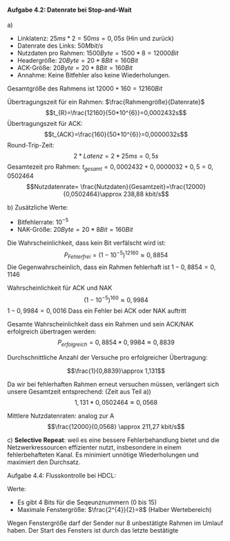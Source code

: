 #### Aufgabe 4.2: Datenrate bei Stop-and-Wait

a)

- Linklatenz: $25ms * 2 =50ms =0,05s$ (Hin und zurück)
- Datenrate des Links: $50 Mbit/s$
- Nutzdaten pro Rahmen: $1500Byte = 1500*8 =12000 Bit$
- Headergröße: $20Byte =20*8Bit =160Bit$
- ACK-Größe: $20Byte =20*8 Bit =160Bit$
- Annahme: Keine Bitfehler also keine Wiederholungen.

Gesamtgröße des Rahmens ist $12000+160=12160Bit$

Übertragungszeit für ein Rahmen: $\frac{Rahmengröße}{Datenrate}$
$$t_{R}=\frac{12160}{50*10^{6}}=0,0002432s$$
Übertragungszeit für ACK:
$$t_{ACK}=\frac{160}{50*10^{6}}=0,0000032s$$
Round-Trip-Zeit:
$$2 * Latenz = 2* 25ms=0,5s$$
Gesamtezeit pro Rahmen:
$t_{gesamt}=0,0002432+0,0000032+0,5=0,0502464$
$$Nutzdatenrate= \frac{Nutzdaten}{Gesamtzeit}=\frac{12000}{0,0502464}\approx 238,88 kbit/s$$

b) 
Zusätzliche Werte:
- Bitfehlerrate: $10^{-5}$
- NAK-Größe: $20Byte =20*8 Bit =160Bit$

Die Wahrscheinlichkeit, dass kein Bit verfälscht wird ist:
$$P_{Fehlerfrei}= (1-10^{-5})^{12160} \approx 0,8854$$
Die Gegenwahrscheinlich, dass ein Rahmen fehlerhaft ist $1- 0,8854= 0,1146$

Wahrscheinlichkeit für ACK und NAK
$$(1-10^{-5})^{160} \approx 0,9984$$
$1- 0,9984 = 0,0016$ Dass ein Fehler bei ACK oder NAK auftritt

Gesamte Wahrscheinlichkeit dass ein Rahmen und sein ACK/NAK erfolgreich übertragen werden:
$$P_{erfolgreich}=0,8854*0,9984 \approx 0,8839$$

Durchschnittliche Anzahl der Versuche pro erfolgreicher Übertragung:

$$\frac{1}{0,8839}\approx 1,131$$

Da wir bei fehlerhaften Rahmen erneut versuchen müssen, verlängert sich unsere Gesamtzeit entsprechend: (Zeit aus Teil a))
$$1,131*0,0502464 \approx 0,0568$$

Mittlere Nutzdatenraten: analog zur A
$$\frac{12000}{0,0568} \approx 211,27 kbit/s$$

c) 
**Selective Repeat**: weil es eine bessere Fehlerbehandlung bietet und die Netzwerkressourcen effizienter nutzt, insbesondere in einem fehlerbehafteten Kanal. Es minimiert unnötige Wiederholungen und maximiert den Durchsatz.

Aufgabe 4.4: Flusskontrolle bei HDCL:

Werte:
- Es gibt 4 Bits für die Seqeunznummern (0 bis 15)
- Maximale Fenstergröße: $\frac{2^{4}}{2}=8$ (Halber Wertebereich)

Wegen Fenstergröße darf der Sender nur 8 unbestätigte Rahmen im Umlauf haben. Der Start des Fensters ist durch das letzte bestätigte 